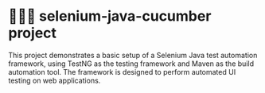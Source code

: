 # 👩🏻‍💻 selenium-java-cucumber project
 
This project demonstrates a basic setup of a Selenium Java test automation framework, using TestNG as the testing framework and Maven as the build automation tool. The framework is designed to perform automated UI testing on web applications.